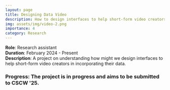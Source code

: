 ```yaml
---
layout: page
title: Designing Data Video
description: How to design interfaces to help short-form video creators in incorporating their data
img: assets/img/video-2.png
importance: 4
category: Research
---
```


**Role**: Research assistant  
**Duration**: February 2024 - Present  
**Description**: A project on understanding how might we design interfaces to help short-form video creators in incorporating their data.

### Progress: The project is in progress and aims to be submitted to CSCW '25.
